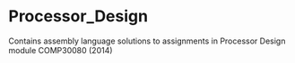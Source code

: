 # Processor_Design
Contains assembly language solutions to assignments in Processor Design module COMP30080 (2014)
